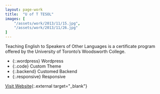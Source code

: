 ```yaml
---
layout: page-work
title:  "U of T TESOL"
images: [
	"/assets/work/2013/11/15.jpg",
	"/assets/work/2013/11/26.jpg"
]
---
```


Teaching English to Speakers of Other Languages is a certificate program
offered by the University of Toronto’s Woodsworth College.

* {:.wordpress} Wordpress
* {:.code} Custom Theme
* {:.backend} Customed Backend
* {:.responsive} Responsive

[Visit Website](http://tesol.wdw.utoronto.ca/){:.external target="_blank"}
